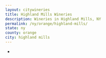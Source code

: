 ```yaml
---
layout: citywineries
title: Highland Mills Wineries
description: Wineries in Highland Mills, NY
permalink: /ny/orange/highland-mills/
state: ny
county: orange
city: highland mills
---
```

-

